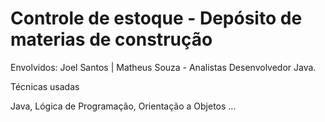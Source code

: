 # Controle de estoque - Depósito de materias de construção

Envolvidos: Joel Santos | Matheus Souza - Analistas Desenvolvedor Java.


Técnicas usadas

Java, Lógica de Programação, Orientação a Objetos ...
